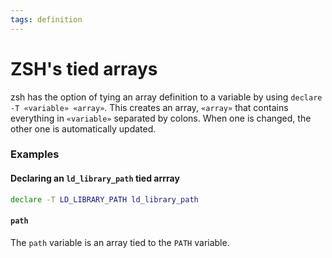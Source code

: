 ```yaml
---
tags: definition
---
```


# ZSH's tied arrays
zsh has the option of tying an array definition to a variable by using `declare -T «variable» «array»`. This creates an array, `«array»` that contains everything in `«variable»` separated by colons. When one is changed, the other one is automatically updated.


### Examples

#### Declaring an `ld_library_path` tied arrray
```zsh
declare -T LD_LIBRARY_PATH ld_library_path
```


#### `path`
The `path` variable is an array tied to the `PATH` variable.
